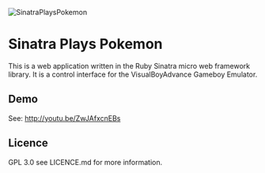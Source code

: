 ![SinatraPlaysPokemon](http://davidkirwan.github.io/sinatra_plays_pokemon/screenshot.png)

# Sinatra Plays Pokemon
This is a web application written in the Ruby Sinatra micro web framework library. It is a
control interface for the VisualBoyAdvance Gameboy Emulator.

## Demo
See: http://youtu.be/ZwJAfxcnEBs

## Licence
GPL 3.0 see LICENCE.md for more information.
